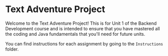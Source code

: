# Text Adventure Project

Welcome to the Text Adventure Project! This is for Unit 1 of the Backend Development course and is intended to ensure that you have mastered all the coding and Java fundamentals that you'll need for future units.

You can find instructions for each assignment by going to the `Instructions` folder.